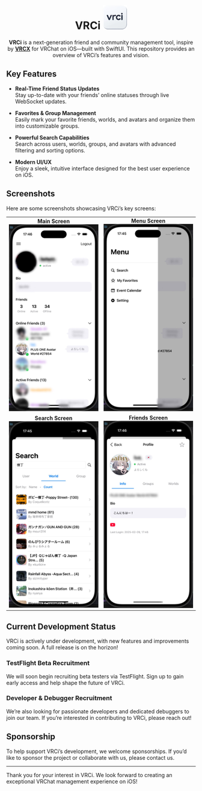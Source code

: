 <div align="center">

# VRCi <img src="./icon/icon.png" width="64" height="64"> </img> 

**VRCi** is a next-generation friend and community management tool, inspire by [**VRCX**](https://github.com/vrcx-team/VRCX) for VRChat on iOS—built with SwiftUI. This repository provides an overview of VRCi’s features and vision.

<div align="left">

## Key Features

- **Real-Time Friend Status Updates**  
  Stay up-to-date with your friends’ online statuses through live WebSocket updates.

- **Favorites & Group Management**  
  Easily mark your favorite friends, worlds, and avatars and organize them into customizable groups.

- **Powerful Search Capabilities**  
  Search across users, worlds, groups, and avatars with advanced filtering and sorting options.

- **Modern UI/UX**  
  Enjoy a sleek, intuitive interface designed for the best user experience on iOS.

## Screenshots

Here are some screenshots showcasing VRCi’s key screens:


<table align="center">
  <tr>
    <td align="center">
      <strong>Main Screen</strong><br>
      <img src="./img/main.jpg" alt="Main Screen" width="300" />
    </td>
    <td align="center">
      <strong>Menu Screen</strong><br>
      <img src="./img/sidemenu.jpg" alt="Menu Screen" width="300" />
    </td>
  </tr>
  <tr>
    <td align="center">
      <strong>Search Screen</strong><br>
      <img src="./img/search.jpg" alt="Search Screen" width="300" />
    </td>
    <td align="center">
      <strong>Friends Screen</strong><br>
      <img src="./img/friendprofile.jpg" alt="Friends Screen" width="300" />
    </td>
  </tr>
</table>


## Current Development Status

VRCi is actively under development, with new features and improvements coming soon. A full release is on the horizon!

### TestFlight Beta Recruitment

We will soon begin recruiting beta testers via TestFlight. Sign up to gain early access and help shape the future of VRCi.

### Developer & Debugger Recruitment

We’re also looking for passionate developers and dedicated debuggers to join our team. If you’re interested in contributing to VRCi, please reach out!

## Sponsorship

To help support VRCi’s development, we welcome sponsorships. If you’d like to sponsor the project or collaborate with us, please contact us.

---

Thank you for your interest in VRCi. We look forward to creating an exceptional VRChat management experience on iOS!
